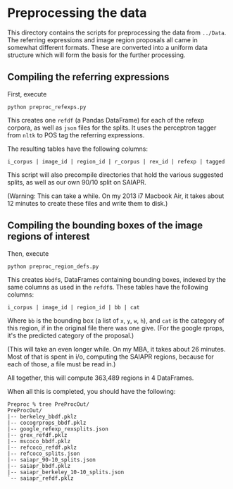 # Preprocessing the data

This directory contains the scripts for preprocessing the data from `../Data`.
The referring expressions and image region proposals all came in somewhat different formats. These are converted into a uniform data structure which will form the basis for the further processing.


## Compiling the referring expressions

First, execute

```
python preproc_refexps.py
```


This creates one `refdf` (a Pandas DataFrame) for each of the refexp corpora, as well as `json` files for the splits. It uses the perceptron tagger from `nltk` to POS tag the referring expressions.

The resulting tables have the following columns:

```
i_corpus | image_id	| region_id | r_corpus | rex_id | refexp | tagged
```

This script will also precompile directories that hold the various suggested splits, as well as our own 90/10 split on SAIAPR.

(Warning: This can take a while. On my 2013 i7 Macbook Air, it takes about 12 minutes to create these files and write them to disk.)


## Compiling the bounding boxes of the image regions of interest

Then, execute

```
python preproc_region_defs.py
```

This creates `bbdf`s, DataFrames containing bounding boxes, indexed by the same columns as used in the `refdf`s. These tables have the following columns:

```
i_corpus | image_id	| region_id | bb | cat
```

Where `bb` is the bounding box (a list of `x`, `y`, `w`, `h`), and `cat` is the category of this region, if in the original file there was one give. (For the google rprops, it's the predicted category of the proposal.)

(This will take an even longer while. On my MBA, it takes about 26 minutes. Most of that is spent in i/o, computing the SAIAPR regions, because for each of those, a file must be read in.)

All together, this will compute 363,489 regions in 4 DataFrames.


When all this is completed, you should have the following:

```
Preproc % tree PreProcOut/
PreProcOut/
|-- berkeley_bbdf.pklz
|-- cocogrprops_bbdf.pklz
|-- google_refexp_rexsplits.json
|-- grex_refdf.pklz
|-- mscoco_bbdf.pklz
|-- refcoco_refdf.pklz
|-- refcoco_splits.json
|-- saiapr_90-10_splits.json
|-- saiapr_bbdf.pklz
|-- saiapr_berkeley_10-10_splits.json
`-- saiapr_refdf.pklz
```



